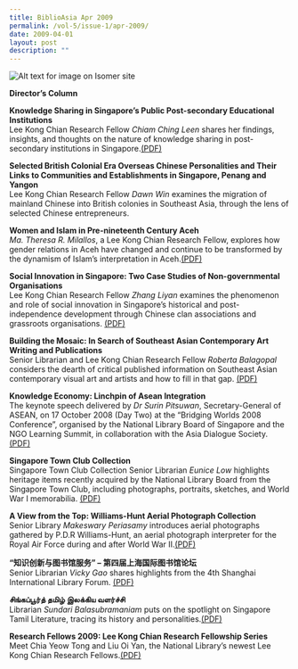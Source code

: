 ```yaml
---
title: BiblioAsia Apr 2009
permalink: /vol-5/issue-1/apr-2009/
date: 2009-04-01
layout: post
description: ""
---
```

![Alt text for image on Isomer site](/images/covers/ba5-1.jpg)

**Director’s Column**

**Knowledge Sharing in Singapore’s Public Post-secondary Educational Institutions** <br>
Lee Kong Chian Research Fellow *Chiam Ching Leen* shares her findings, insights, and thoughts on the nature of knowledge sharing in post-secondary institutions in Singapore.[(PDF)](/files/pdf/vol-5/issue-1/v5-issue1_KnowledgeSharing.pdf)

**Selected British Colonial Era Overseas Chinese Personalities and Their Links to Communities and Establishments in Singapore, Penang and Yangon** <br> Lee Kong Chian Research Fellow *Dawn Win* examines the migration of mainland Chinese into British colonies in Southeast Asia, through the lens of selected Chinese entrepreneurs.

**Women and Islam in Pre-nineteenth Century Aceh** <br>
*Ma. Theresa R. Milallos*, a Lee Kong Chian Research Fellow, explores how gender relations in Aceh have changed and continue to be transformed by the dynamism of Islam’s interpretation in Aceh.[(PDF)](/files/pdf/vol-5/issue-1/v5-issue1_WomenIslam.pdf)

**Social Innovation in Singapore: Two Case Studies of Non-governmental Organisations** <br>
Lee Kong Chian Research Fellow *Zhang Liyan* examines the phenomenon and role of social innovation in Singapore’s historical and post-independence development through Chinese clan associations and grassroots organisations. [(PDF)](/files/pdf/vol-5/issue-1/v5-issue1_SocialInnovation.pdf)

**Building the Mosaic: In Search of Southeast Asian Contemporary Art Writing and Publications** <br>
Senior Librarian and Lee Kong Chian Research Fellow *Roberta Balagopal* considers the dearth of critical published information on Southeast Asian contemporary visual art and artists and how to fill in that gap. [(PDF)](/files/pdf/vol-5/issue-1/v5-issue1_BuildingMosaic.pdf)

**Knowledge Economy: Linchpin of Asean Integration** <br>
The keynote speech delivered by *Dr Surin Pitsuwan*, Secretary-General of ASEAN, on 17 October 2008 (Day Two) at the “Bridging Worlds 2008 Conference”, organised by the National Library Board of Singapore and the NGO Learning Summit, in collaboration with the Asia Dialogue Society. [(PDF)](/files/pdf/vol-5/issue-1/v5-issue1_AseanIntegration.pdf)

**Singapore Town Club Collection** <br>
Singapore Town Club Collection Senior Librarian *Eunice Low* highlights heritage items recently acquired by the National Library Board from the Singapore Town Club, including photographs, portraits, sketches, and World War I memorabilia.
[(PDF)](/files/pdf/vol-5/issue-1/v5-issue1_TownClub.pdf)

**A View from the Top: Williams-Hunt Aerial Photograph Collection** <br>
Senior Library *Makeswary Periasamy* introduces aerial photographs gathered by P.D.R Williams-Hunt, an aerial photograph interpreter for the Royal Air Force during and after World War II.[(PDF)](/files/pdf/vol-5/issue-1/v5-issue1_WilliamsHunt.pdf)

**“知识创新与图书馆服务” – 第四届上海国际图书馆论坛** <br>
Senior Librarian *Vicky Gao* shares highlights from the 4th Shanghai International Library Forum. [(PDF)](/files/pdf/vol-5/issue-1/v5-issue1_IntelligenceInnovation.pdf)

**சிங்கப்பூர்த் தமிழ் இலக்கிய வளர்ச்சி** <br>
Librarian *Sundari Balasubramaniam* puts on the spotlight on Singapore Tamil Literature, tracing its history and personalities.[(PDF)](/files/pdf/vol-5/issue-1/v5-issue1_TamilLiterature.pdf)

**Research Fellows 2009: Lee Kong Chian Research Fellowship Series** <br>
Meet Chia Yeow Tong and Liu Oi Yan, the National Library’s newest Lee Kong Chian Research Fellows.[(PDF)](/files/pdf/vol-5/issue-1/v5-issue1_ResearchFellows.pdf)